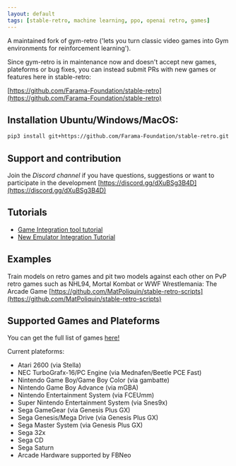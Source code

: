 ```yaml
---
layout: default
tags: [stable-retro, machine learning, ppo, openai retro, games]
---
```


A maintained fork of gym-retro ('lets you turn classic video games into Gym environments for reinforcement learning').

Since gym-retro is in maintenance now and doesn't accept new games, plateforms or bug fixes, you can instead submit PRs with new games or features here in stable-retro:

[https://github.com/Farama-Foundation/stable-retro](https://github.com/Farama-Foundation/stable-retro)


## Installation Ubuntu/Windows/MacOS:
```bash
pip3 install git+https://github.com/Farama-Foundation/stable-retro.git
```


## Support and contribution
Join the *Discord channel* if you have questions, suggestions or want to participate in the development
[https://discord.gg/dXuBSg3B4D](https://discord.gg/dXuBSg3B4D)


## Tutorials

*   [Game Integration tool tutorial](https://www.youtube.com/watch?v=lPYWaUAq_dY&list=PLmwlWbdWpZVvWqzOxu0jVBy-CaRpYha0t)
*   [New Emulator Integration Tutorial](https://www.videogames.ai/2023/06/22/Integrate-emulator-stable-retro.html)

## Examples

Train models on retro games and pit two models against each other on PvP retro games such as NHL94, Mortal Kombat or WWF Wrestlemania: The Arcade Game
[https://github.com/MatPoliquin/stable-retro-scripts](https://github.com/MatPoliquin/stable-retro-scripts)


## Supported Games and Plateforms

You can get the full list of games [here!](https://github.com/MatPoliquin/stable-retro/tree/master/retro/data/stable) 

Current plateforms:

*   Atari 2600 (via Stella)
*   NEC TurboGrafx-16/PC Engine (via Mednafen/Beetle PCE Fast)
*   Nintendo Game Boy/Game Boy Color (via gambatte)
*   Nintendo Game Boy Advance (via mGBA)
*   Nintendo Entertainment System (via FCEUmm)
*   Super Nintendo Entertainment System (via Snes9x)
*   Sega GameGear (via Genesis Plus GX)
*   Sega Genesis/Mega Drive (via Genesis Plus GX)
*   Sega Master System (via Genesis Plus GX)
*   Sega 32x
*   Sega CD
*   Sega Saturn
*   Arcade Hardware supported by FBNeo




